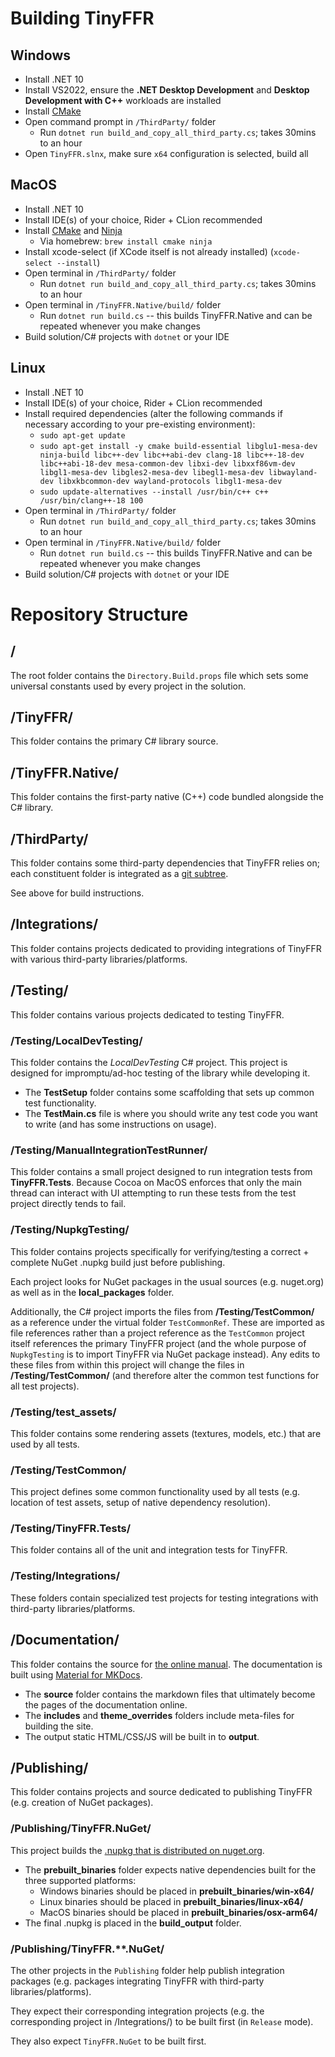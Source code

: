 # Building TinyFFR

## Windows

* Install .NET 10
* Install VS2022, ensure the **.NET Desktop Development** and **Desktop Development with C++** workloads are installed
* Install [CMake](https://cmake.org/)
* Open command prompt in `/ThirdParty/` folder
	* Run `dotnet run build_and_copy_all_third_party.cs`; takes 30mins to an hour
* Open `TinyFFR.slnx`, make sure `x64` configuration is selected, build all

## MacOS

* Install .NET 10
* Install IDE(s) of your choice, Rider + CLion recommended
* Install [CMake](https://cmake.org/) and [Ninja](https://ninja-build.org/)
	* Via homebrew: `brew install cmake ninja`
* Install xcode-select (if XCode itself is not already installed) (`xcode-select --install`)
* Open terminal in `/ThirdParty/` folder
	* Run `dotnet run build_and_copy_all_third_party.cs`; takes 30mins to an hour
* Open terminal in `/TinyFFR.Native/build/` folder
	* Run `dotnet run build.cs` -- this builds TinyFFR.Native and can be repeated whenever you make changes
* Build solution/C# projects with `dotnet` or your IDE

## Linux

* Install .NET 10
* Install IDE(s) of your choice, Rider + CLion recommended
* Install required dependencies (alter the following commands if necessary according to your pre-existing environment):
	* `sudo apt-get update`
    * `sudo apt-get install -y cmake build-essential libglu1-mesa-dev ninja-build libc++-dev libc++abi-dev clang-18 libc++-18-dev libc++abi-18-dev mesa-common-dev libxi-dev libxxf86vm-dev libgl1-mesa-dev libgles2-mesa-dev libegl1-mesa-dev libwayland-dev libxkbcommon-dev wayland-protocols libgl1-mesa-dev`
	* `sudo update-alternatives --install /usr/bin/c++ c++ /usr/bin/clang++-18 100`
* Open terminal in `/ThirdParty/` folder
	* Run `dotnet run build_and_copy_all_third_party.cs`; takes 30mins to an hour
* Open terminal in `/TinyFFR.Native/build/` folder
	* Run `dotnet run build.cs` -- this builds TinyFFR.Native and can be repeated whenever you make changes
* Build solution/C# projects with `dotnet` or your IDE

# Repository Structure

## /

The root folder contains the `Directory.Build.props` file which sets some universal constants used by every project in the solution.

## /TinyFFR/

This folder contains the primary C# library source.

## /TinyFFR.Native/

This folder contains the first-party native (C++) code bundled alongside the C# library.

## /ThirdParty/

This folder contains some third-party dependencies that TinyFFR relies on; each constituent folder is integrated as a [git subtree](https://www.atlassian.com/git/tutorials/git-subtree).

See above for build instructions.

## /Integrations/

This folder contains projects dedicated to providing integrations of TinyFFR with various third-party libraries/platforms.

## /Testing/

This folder contains various projects dedicated to testing TinyFFR.

### /Testing/LocalDevTesting/

This folder contains the _LocalDevTesting_ C# project. This project is designed for impromptu/ad-hoc testing of the library while developing it. 

* The **TestSetup** folder contains some scaffolding that sets up common test functionality.
* The **TestMain.cs** file is where you should write any test code you want to write (and has some instructions on usage).

### /Testing/ManualIntegrationTestRunner/

This folder contains a small project designed to run integration tests from **TinyFFR.Tests**. Because Cocoa on MacOS enforces that only the main thread can interact with UI attempting to run these tests from the test project directly tends to fail.

### /Testing/NupkgTesting/

This folder contains projects specifically for verifying/testing a correct + complete NuGet .nupkg build just before publishing.

Each project looks for NuGet packages in the usual sources (e.g. nuget.org) as well as in the **local_packages** folder.

Additionally, the C# project imports the files from **/Testing/TestCommon/** as a reference under the virtual folder `TestCommonRef`. These are imported as file references rather than a project reference as the `TestCommon` project itself references the primary TinyFFR project (and the whole purpose of `NupkgTesting` is to import TinyFFR via NuGet package instead). Any edits to these files from within this project will change the files in **/Testing/TestCommon/** (and therefore alter the common test functions for all test projects).

### /Testing/test_assets/

This folder contains some rendering assets (textures, models, etc.) that are used by all tests.

### /Testing/TestCommon/

This project defines some common functionality used by all tests (e.g. location of test assets, setup of native dependency resolution).

### /Testing/TinyFFR.Tests/

This folder contains all of the unit and integration tests for TinyFFR.

### /Testing/Integrations/

These folders contain specialized test projects for testing integrations with third-party libraries/platforms.

## /Documentation/

This folder contains the source for [the online manual](https://tinyffr.dev). The documentation is built using [Material for MKDocs](https://squidfunk.github.io/mkdocs-material/).

* The **source** folder contains the markdown files that ultimately become the pages of the documentation online.
* The **includes** and **theme_overrides** folders include meta-files for building the site.
* The output static HTML/CSS/JS will be built in to **output**. 

## /Publishing/

This folder contains projects and source dedicated to publishing TinyFFR (e.g. creation of NuGet packages).

### /Publishing/TinyFFR.NuGet/

This project builds the [.nupkg that is distributed on nuget.org](https://www.nuget.org/packages/Egodystonic.TinyFFR/).

* The **prebuilt_binaries** folder expects native dependencies built for the three supported platforms:
	* Windows binaries should be placed in **prebuilt_binaries/win-x64/**
	* Linux binaries should be placed in **prebuilt_binaries/linux-x64/**
	* MacOS binaries should be placed in **prebuilt_binaries/osx-arm64/**
* The final .nupkg is placed in the **build_output** folder.

### /Publishing/TinyFFR.**.NuGet/

The other projects in the `Publishing` folder help publish integration packages (e.g. packages integrating TinyFFR with third-party libraries/platforms).

They expect their corresponding integration projects (e.g. the corresponding project in /Integrations/) to be built first (in `Release` mode).

They also expect `TinyFFR.NuGet` to be built first.